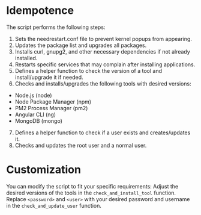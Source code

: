 # Idempotence
The script performs the following steps:
1. Sets the needrestart.conf file to prevent kernel popups from appearing.
2. Updates the package list and upgrades all packages.
3. Installs curl, gnupg2, and other necessary dependencies if not already installed.
4. Restarts specific services that may complain after installing applications.
5. Defines a helper function to check the version of a tool and install/upgrade it if needed.
6. Checks and installs/upgrades the following tools with desired versions:
 - Node.js (node)
 - Node Package Manager (npm)
 - PM2 Process Manager (pm2)
 - Angular CLI (ng)
 - MongoDB (mongo)
7. Defines a helper function to check if a user exists and creates/updates it.
8. Checks and updates the root user and a normal user.

# Customization

You can modify the script to fit your specific requirements:
Adjust the desired versions of the tools in the `check_and_install_tool` function.
Replace `<password>` and `<user>` with your desired password and username in the `check_and_update_user` function.
